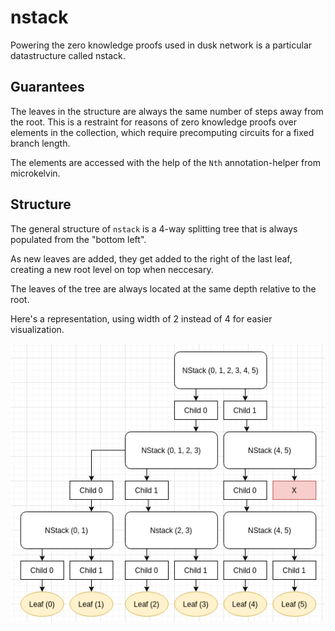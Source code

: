 # nstack

Powering the zero knowledge proofs used in dusk network is a particular datastructure called nstack. 

## Guarantees

The leaves in the structure are always the same number of steps away from the root. This is a restraint for reasons of zero knowledge proofs over elements in the collection, which require precomputing circuits for a fixed branch length.

The elements are accessed with the help of the `Nth` annotation-helper from microkelvin.

## Structure

The general structure of `nstack` is a 4-way splitting tree that is always populated from the "bottom left".

As new leaves are added, they get added to the right of the last leaf, creating a new root level on top when neccesary.

The leaves of the tree are always located at the same depth relative to the root.

Here's a representation, using width of 2 instead of 4 for easier visualization.

![A visual representation of the NStack structure](nstack.png "Nstack structure")
